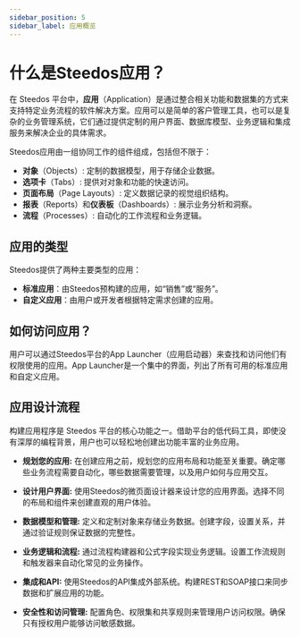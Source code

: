 ```yaml
---
sidebar_position: 5
sidebar_label: 应用概览
---
```



# 什么是Steedos应用？

在 Steedos 平台中，**应用**（Application）是通过整合相关功能和数据集的方式来支持特定业务流程的软件解决方案。应用可以是简单的客户管理工具，也可以是复杂的业务管理系统，它们通过提供定制的用户界面、数据库模型、业务逻辑和集成服务来解决企业的具体需求。

Steedos应用由一组协同工作的组件组成，包括但不限于：

- **对象**（Objects）: 定制的数据模型，用于存储企业数据。
- **选项卡**（Tabs）: 提供对对象和功能的快速访问。
- **页面布局**（Page Layouts）: 定义数据记录的视觉组织结构。
- **报表**（Reports）和**仪表板**（Dashboards）: 展示业务分析和洞察。
- **流程**（Processes）: 自动化的工作流程和业务逻辑。

## 应用的类型

Steedos提供了两种主要类型的应用：
- **标准应用**：由Steedos预构建的应用，如“销售”或“服务”。
- **自定义应用**：由用户或开发者根据特定需求创建的应用。

## 如何访问应用？

用户可以通过Steedos平台的App Launcher（应用启动器）来查找和访问他们有权限使用的应用。App Launcher是一个集中的界面，列出了所有可用的标准应用和自定义应用。

## 应用设计流程

构建应用程序是 Steedos 平台的核心功能之一。借助平台的低代码工具，即使没有深厚的编程背景，用户也可以轻松地创建出功能丰富的业务应用。

- **规划您的应用:**
在创建应用之前，规划您的应用布局和功能至关重要。确定哪些业务流程需要自动化，哪些数据需要管理，以及用户如何与应用交互。

- **设计用户界面:**
使用Steedos的微页面设计器来设计您的应用界面。选择不同的布局和组件来创建直观的用户体验。

- **数据模型和管理:**
定义和定制对象来存储业务数据。创建字段，设置关系，并通过验证规则保证数据的完整性。

- **业务逻辑和流程:**
通过流程构建器和公式字段实现业务逻辑。设置工作流规则和触发器来自动化常见的业务操作。

- **集成和API:**
使用Steedos的API集成外部系统。构建REST和SOAP接口来同步数据和扩展应用的功能。

- **安全性和访问管理:**
配置角色、权限集和共享规则来管理用户访问权限。确保只有授权用户能够访问敏感数据。
